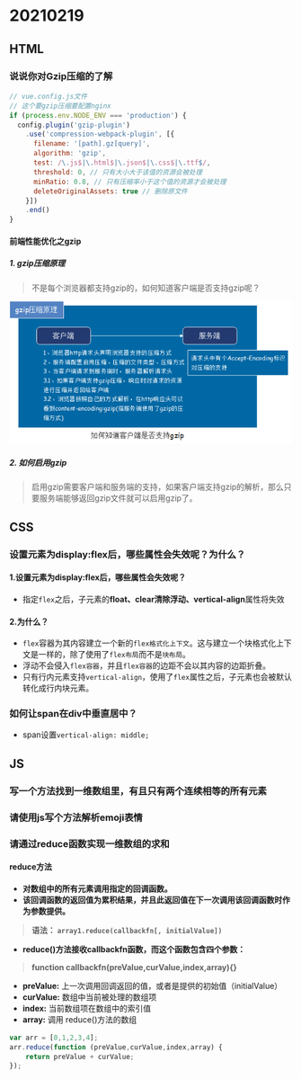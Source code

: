 # 20210219

## HTML

### 说说你对Gzip压缩的了解

```js
// vue.config.js文件
// 这个要gzip压缩要配置nginx
if (process.env.NODE_ENV === 'production') {
  config.plugin('gzip-plugin')
    .use('compression-webpack-plugin', [{
      filename: '[path].gz[query]',
      algorithm: 'gzip',
      test: /\.js$|\.html$|\.json$|\.css$|\.ttf$/,
      threshold: 0, // 只有大小大于该值的资源会被处理
      minRatio: 0.8, // 只有压缩率小于这个值的资源才会被处理
      deleteOriginalAssets: true // 删除原文件
    }])
    .end()
}
```

#### 前端性能优化之gzip

##### 1. gzip压缩原理

> 不是每个浏览器都支持gzip的，如何知道客户端是否支持gzip呢？

![如何知道客户端是否支持gzip](./img/如何知道客户端是否支持gzip.png)

##### 2. 如何启用gzip

> 启用gzip需要客户端和服务端的支持，如果客户端支持gzip的解析，那么只要服务端能够返回gzip文件就可以启用gzip了。

## CSS

### 设置元素为display:flex后，哪些属性会失效呢？为什么？

#### 1.设置元素为display:flex后，哪些属性会失效呢？

* 指定`flex`之后，子元素的**float、clear清除浮动、vertical-align**属性将失效

#### 2.为什么？

* `flex`容器为其内容建立一个新的`flex格式化上下文`。这与建立一个块格式化上下文是一样的，除了使用了`flex布局`而不是`块布局`。
* 浮动不会侵入`flex容器`，并且`flex容器`的边距不会以其内容的边距折叠。
* 只有行内元素支持`vertical-align`，使用了`flex`属性之后，子元素也会被默认转化成行内块元素。

### 如何让span在div中垂直居中？

* span设置`vertical-align: middle;`

## JS

### 写一个方法找到一维数组里，有且只有两个连续相等的所有元素

### 请使用js写个方法解析emoji表情

### 请通过reduce函数实现一维数组的求和

#### reduce方法

* **对数组中的所有元素调用指定的回调函数。**
* **该回调函数的返回值为累积结果，并且此返回值在下一次调用该回调函数时作为参数提供。**

> **语法： `array1.reduce(callbackfn[, initialValue])`**

* **reduce()方法接收callbackfn函数，而这个函数包含四个参数：**

> **function callbackfn(preValue,curValue,index,array){}**

* **preValue:** 上一次调用回调返回的值，或者是提供的初始值（initialValue）
* **curValue:** 数组中当前被处理的数组项
* **index:** 当前数组项在数组中的索引值
* **array:** 调用 reduce()方法的数组

```js
var arr = [0,1,2,3,4]; 
arr.reduce(function (preValue,curValue,index,array) { 
    return preValue + curValue; 
}); 
```
